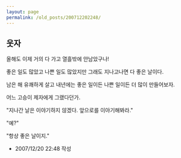 ```yaml
---
layout: page
permalink: /old_posts/200712202248/
---
```


## 웃자

올해도 이제 거의 다 가고 열흘밖에 안남았구나!

좋은 일도 많았고 나쁜 일도 많았지만 그래도 지나고나면 다 좋은 날이다.

남은 해 유쾌하게 살고 내년에는 좋은 일이든 나쁜 일이든 더 많이 만들어보자.


어느 고승이 제자에게 그랬다던가.

"지나간 날은 이야기하지 않겠다. 앞으로를 이야기해봐라."

"예?"

"항상 좋은 날이지."






- 2007/12/20 22:48 작성